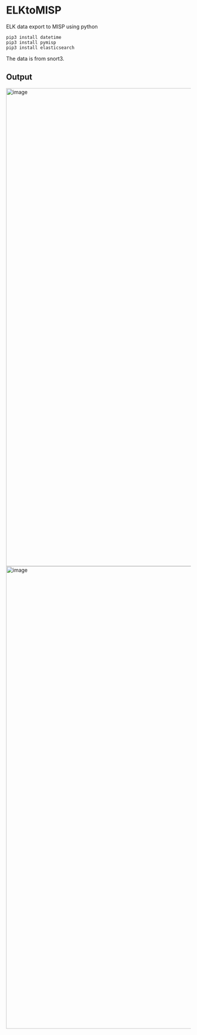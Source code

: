 # ELKtoMISP
ELK data export to MISP using python

```
pip3 install datetime
pip3 install pymisp
pip3 install elasticsearch
```

The data is from snort3.

## Output

<img width="1299" alt="image" src="https://user-images.githubusercontent.com/50062014/235463077-5d48ff1d-5f2d-497b-80f2-3409e0c2e589.png">

<img width="1257" alt="image" src="https://user-images.githubusercontent.com/50062014/235463160-00da264a-12ff-4925-8883-a5ed6a77e4e1.png">



